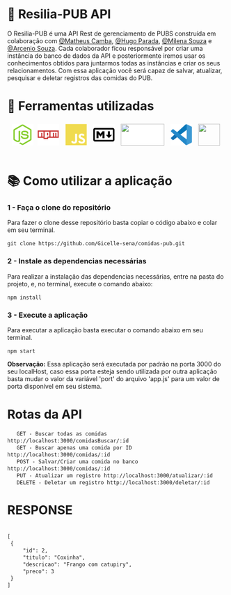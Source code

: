 # :beers: Resilia-PUB API

O Resilia-PUB é uma API Rest de gerenciamento de PUBS construída em colaboração com [@Matheus Camba](https://github.com/MatheusCamba), [@Hugo Parada](https://github.com/haparada9), [@Milena Souza](https://github.com/Milena2712) e [@Arcenio Souza](https://github.com/ArcenioSouza). Cada colaborador ficou responsável por criar uma instância do banco de dados da API e posteriormente iremos usar os conhecimentos obtidos para juntarmos todas as instâncias e criar os seus relacionamentos. Com essa aplicação você será capaz de salvar, atualizar, pesquisar e deletar registros das comidas do PUB.

# :hammer: Ferramentas utilizadas

<div style="display: inline_block" align="center">
   <img align="center" width='50px' height='50px' src='https://raw.githubusercontent.com/devicons/devicon/2ae2a900d2f041da66e950e4d48052658d850630/icons/nodejs/nodejs-original.svg'>
   <img align="center" width='50px' height='50px' style="margin: 5px" src='https://raw.githubusercontent.com/devicons/devicon/2ae2a900d2f041da66e950e4d48052658d850630/icons/npm/npm-original-wordmark.svg'>
   <img align="center" width='50px' height='50px' style="margin: 5px" src='https://raw.githubusercontent.com/devicons/devicon/master/icons/javascript/javascript-plain.svg'>
   <img align="center" width='50px' height='50px' style="background-color: #FFF; margin: 5px" src='https://raw.githubusercontent.com/devicons/devicon/2ae2a900d2f041da66e950e4d48052658d850630/icons/markdown/markdown-original.svg'>
   <img align="center" width='100px' height='50px' style="background-color: #FFF; margin: 5px" src='https://upload.wikimedia.org/wikipedia/commons/thumb/3/38/SQLite370.svg/382px-SQLite370.svg.png'>
   <img align="center" width='50px' height='50px' style="margin: 5px" src='https://raw.githubusercontent.com/devicons/devicon/2ae2a900d2f041da66e950e4d48052658d850630/icons/vscode/vscode-original.svg'>
   <img align="center" width='50px' height='50px' style="margin: 5px" src='https://seeklogo.com/images/I/insomnia-logo-A35E09EB19-seeklogo.com.png'>
</div>
<br/>

# :books: Como utilizar a aplicação

### **1 - Faça o clone do repositório**

Para fazer o clone desse repositório basta copiar o código abaixo e colar em seu terminal.
```
git clone https://github.com/Gicelle-sena/comidas-pub.git
```

### **2 - Instale as dependencias necessárias**

Para realizar a instalação das dependencias necessárias, entre na pasta do projeto, e, no terminal, execute o comando abaixo:
```
npm install
```

### **3 - Execute a aplicação**

Para executar a aplicação basta executar o comando abaixo em seu terminal.
```
npm start
```
**Observação:** Essa aplicação será executada por padrão na porta 3000 do seu localHost, caso essa porta esteja sendo utilizada por outra aplicação basta mudar o valor da variável 'port' do arquivo 'app.js' para um valor de porta disponível em seu sistema.

# Rotas da API
 ```
    GET - Buscar todas as comidas http://localhost:3000/comidasBuscar/:id
    GET - Buscar apenas uma comida por ID http://localhost:3000/comidas/:id
	POST - Salvar/Criar uma comida no banco http://localhost:3000/comidas/:id
	PUT - Atualizar um registro http://localhost:3000/atualizar/:id
	DELETE - Deletar um registro http://localhost:3000/deletar/:id
   ```
 # RESPONSE
    
   ```
  
  [
	{
		"id": 2,
		"titulo": "Coxinha",
		"descricao": "Frango com catupiry",
		"preco": 3
	}
]
  
  ```
